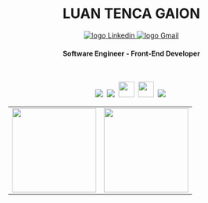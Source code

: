 <div align="center">
 <h1> 
   LUAN TENCA GAION
 </h1>
</div>

<p align="center">
   <a href="https://www.linkedin.com/in/luantg/">
    <img alt="logo Linkedin" src="https://img.shields.io/badge/LinkedIn-0077B5?style=for-the-badge&logo=linkedin&logoColor=white">
  </a>
  
<a href="mailto: luantgaion562@gmail.com">
    <img alt="logo Gmail" src="https://img.shields.io/badge/Gmail-D14836?style=for-the-badge&logo=gmail&logoColor=white">
  </a>
</p>

<h4 align="center"> 
  Software Engineer - Front-End Developer
</h4>

<br>

<p align="center">
  <!-- Java Icon --> 
  <!-- <img src="https://icons-for-free.com/download-icon-super+tiny+icons+java-1324450741629650713_512.png" height="32"/>&nbsp; --> 
  <!-- CSS Icon -->
  <img src="https://user-images.githubusercontent.com/35739995/122655003-80cf5a80-d125-11eb-9718-c0d416a29986.png">&nbsp;
  <!-- JS Icon -->
  <img src="https://user-images.githubusercontent.com/35739995/122655023-a78d9100-d125-11eb-89b8-f006041d9d4a.png">&nbsp;
  <!-- Python Icon -->
  <img src="https://cdn3.iconfinder.com/data/icons/logos-and-brands-adobe/512/267_Python-512.png" height="32">&nbsp;
  <!-- Arduino Icon -->
  <img src="https://static-00.iconduck.com/assets.00/file-type-arduino-icon-512x512-lyuj2qji.png" height="32"/>&nbsp;
  <!-- PL/SQL Icon -->
  <!-- <img src="https://icons-for-free.com/download-icon-vscode+icons+type+sql-1324451491579630520_512.png" height="32"/>&nbsp; --> 
  <!-- Git Icon -->
  <img src="https://user-images.githubusercontent.com/35739995/122655117-7c577180-d126-11eb-9b30-3591b1252bb5.png">&nbsp;
  
 </p>
 
 
<table  align="center">
   <td>
       <img height='172' src='https://github-readme-stats.vercel.app/api/top-langs/?username=luantgaion&layout=compact&theme=react'> 
    </td> 
    <td>
       <img height='172' src='https://github-readme-stats.vercel.app/api?username=luantgaion&show_icons=true&theme=react'> 
    </td> 
</table> 


